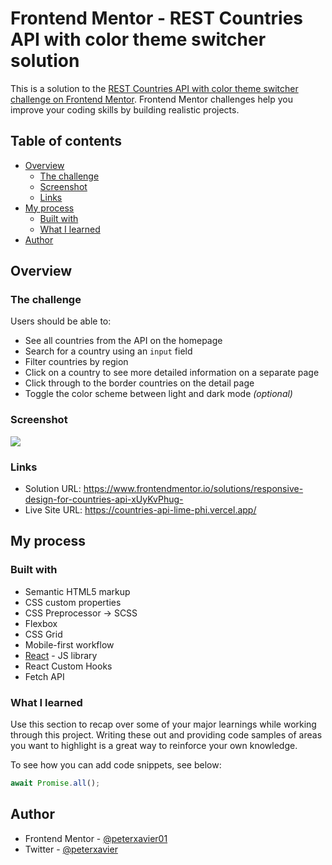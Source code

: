 ﻿# Frontend Mentor - REST Countries API with color theme switcher solution

This is a solution to the [REST Countries API with color theme switcher challenge on Frontend Mentor](https://www.frontendmentor.io/challenges/rest-countries-api-with-color-theme-switcher-5cacc469fec04111f7b848ca). Frontend Mentor challenges help you improve your coding skills by building realistic projects.

## Table of contents

- [Overview](#overview)
  - [The challenge](#the-challenge)
  - [Screenshot](#screenshot)
  - [Links](#links)
- [My process](#my-process)
  - [Built with](#built-with)
  - [What I learned](#what-i-learned)
- [Author](#author)

## Overview

### The challenge

Users should be able to:

- See all countries from the API on the homepage
- Search for a country using an `input` field
- Filter countries by region
- Click on a country to see more detailed information on a separate page
- Click through to the border countries on the detail page
- Toggle the color scheme between light and dark mode _(optional)_

### Screenshot

![](./pubilc/screenshot.png)

### Links

- Solution URL: https://www.frontendmentor.io/solutions/responsive-design-for-countries-api-xUyKvPhug-
- Live Site URL: https://countries-api-lime-phi.vercel.app/

## My process

### Built with

- Semantic HTML5 markup
- CSS custom properties
- CSS Preprocessor -> SCSS
- Flexbox
- CSS Grid
- Mobile-first workflow
- [React](https://react.dev/) - JS library
- React Custom Hooks
- Fetch API

### What I learned

Use this section to recap over some of your major learnings while working through this project. Writing these out and providing code samples of areas you want to highlight is a great way to reinforce your own knowledge.

To see how you can add code snippets, see below:

```js
await Promise.all();
```

## Author

- Frontend Mentor - [@peterxavier01](https://www.frontendmentor.io/profile/peterxavier01)
- Twitter - [@peterxavier](https://twitter.com/peter_uadiale)
